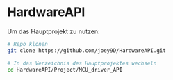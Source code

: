 # HardwareAPI

Um das Hauptprojekt zu nutzen:

```bash
# Repo klonen
git clone https://github.com/joey9D/HardwareAPI.git

# In das Verzeichnis des Hauptprojektes wechseln
cd HardwareAPI/Project/MCU_driver_API
```
